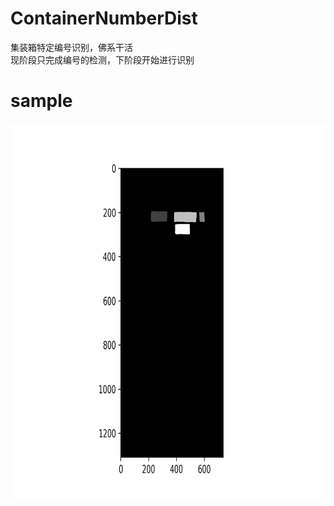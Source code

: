 # ContainerNumberDist
集装箱特定编号识别，佛系干活  
现阶段只完成编号的检测，下阶段开始进行识别
# sample
<img src="https://github.com/kekekahuatian/ContainerNumberDist/blob/master/samples/PCIU8567074_mask.jpg" width="600" height="600" alt="显示这些字说明你网不好，你可能需要一个梯子"/>
